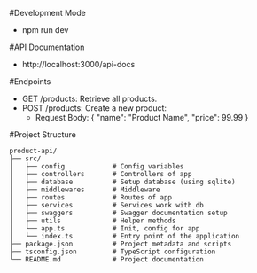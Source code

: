 #Development Mode
+ npm run dev

#API Documentation
+ http://localhost:3000/api-docs​

#Endpoints
+ GET /products: Retrieve all products.
+ POST /products: Create a new product:
  + Request Body:
  {
    "name": "Product Name",
    "price": 99.99
  }

#Project Structure
```
product-api/
├── src/
│   ├── config            # Config variables
│   ├── controllers       # Controllers of app
│   ├── database          # Setup database (using sqlite)
│   ├── middlewares       # Middleware
│   ├── routes            # Routes of app
│   ├── services          # Services work with db
│   ├── swaggers          # Swagger documentation setup
│   ├── utils             # Helper methods
│   └── app.ts            # Init, config for app
│   └── index.ts          # Entry point of the application
├── package.json          # Project metadata and scripts
├── tsconfig.json         # TypeScript configuration
└── README.md             # Project documentation
```
